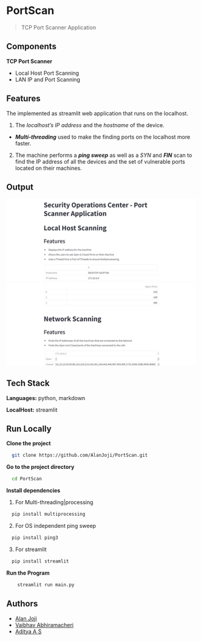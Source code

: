 # PortScan
> TCP Port Scanner Application

## Components
**TCP Port Scanner**
- Local Host Port Scanning
- LAN IP and Port Scanning

## Features

The implemented as streamlit web application that runs on the localhost.

1. The *localhost’s IP address* and the *hostname* of the device. 
- ***Multi-threading*** used to make the finding ports on the localhost more faster.
2. The machine performs a ***ping sweep*** as well as a *SYN* and ***FIN*** scan to find the IP address of all the devices and the set of vulnerable ports located on their machines.

## Output


<img src="images/localhost.jpeg" width="500" title="LocalHost">
<img src="images/network.jpeg" width="500" title="LAN">


## Tech Stack

**Languages:** python, markdown

**LocalHost:** streamlit


## Run Locally

**Clone the project**

```bash
  git clone https://github.com/AlanJoji/PortScan.git
```

**Go to the project directory**

```bash
  cd PortScan
```

**Install dependencies**

1. For Multi-threading|processing
```bash
  pip install multiprocessing
```

2. For OS independent ping sweep
```bash
  pip install ping3
```

3. For streamlit 
```bash
  pip install streamlit
```

**Run the Program**
```bash
    streamlit run main.py
```


## Authors

- [Alan Joji](https://github.com/AlanJoji)
- [Vaibhav Abhiramacheri](https://github.com/Whybhuv)
- [Aditya A S](https://github.com/ad1tya24)



